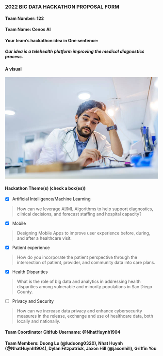 ### 2022 BIG DATA HACKATHON PROPOSAL FORM

#### Team Number: 122  

#### Team Name: Cenos AI
  
#### Your team’s hackathon idea in One sentence: 
##### Our idea is a telehealth platform improving the medical diagnostics process.


#### A visual
![bigdatahackathon4sd](https://github.com/BigDataForSanDiego/team122/blob/main/hackathon_proposal.jpg "Big Data Hackathon for San Diego 2022")  

#### Hackathon Theme(s) (check a box(es))
- [X] Artificial Intelligence/Machine Learning 
> How can we leverage AI/ML Algorithms to help support diagnostics, clinical decisions, and forecast staffing and hospital capacity?
- [X] Mobile
> Designing Mobile Apps to improve user experience before, during, and after a healthcare visit.
- [X] Patient experience
> How do you incorporate the patient perspective through the intersection of patient, provider, and community data into care plans.
- [X] Health Disparities
> What is the role of big data and analytics in addressing health disparities among vulnerable and minority populations in San Diego County.
- [ ] Privacy and Security
> How can we increase data privacy and enhance cybersecurity measures in the release, exchange and use of healthcare data, both locally and nationally.

#### Team Coordinator GitHub Username: @NhatHuynh1904

#### Team Members: Duong Lu (@luduong0320), Nhat Huynh (@NhatHuynh1904), Dylan Fitzpatrick, Jaxon Hill (@jaxonhill), Griffin You

